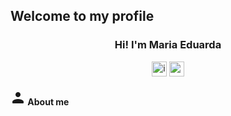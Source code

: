 ## Welcome to my profile 
<h3 align="center">Hi! I'm Maria Eduarda</h3>


<p align="center">
<a href = "https://instagram.com/_duudafs"><img width="24" height="24" src="https://img.icons8.com/color-pixels/32/instagram-new.png" alt="instagram-new"></a>
<a href = "mailto:dudascomparin@gmail.com"><img width="24" height="24" src="https://img.icons8.com/color-pixels/32/gmail-new.png" alt="gmail-new"></a>
</p>
<h4><img src="data:image/png;base64,iVBORw0KGgoAAAANSUhEUgAAABgAAAAYCAYAAADgdz34AAAACXBIWXMAAAsTAAALEwEAmpwYAAAA2klEQVR4nO2TTYrCQBCFAy48QcD3tWYV8BzeySvoXRRBxJ2zGw8ws/IG7lT8WbhUCgKGSBrRcpcHDxq6+n1NV3WSNPIQ0ANmwLnwHOi7hUvaA7eyJR1szwMwq4aXIFMPwLkOAJy+CpB09ADMI4CJB6BfNLQavgshdD8GlCZpam9utpu7hTeKqRVCGABjST/ABrgUtvUKGFmN1SavKs/zNjCUtI18sOpEWe3QzkbDsyyTpP9Xg3kG/aVp2qkFSFq+G84DsogBrg6Aay3g03AKxwBrB8BvtNGNkoruyC/QzXmakCEAAAAASUVORK5CYII=" alt="user">  About me</h4>
